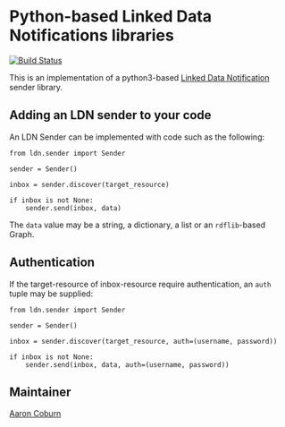 # Python-based Linked Data Notifications libraries

[![Build Status](https://travis-ci.org/trellis-ldp/py-ldn.png?branch=master)](https://travis-ci.org/trellis-ldp/py-ldn)

This is an implementation of a python3-based [Linked Data Notification](https://www.w3.org/TR/ldn/) sender library.

## Adding an LDN sender to your code

An LDN Sender can be implemented with code such as the following:

```
from ldn.sender import Sender

sender = Sender()

inbox = sender.discover(target_resource)

if inbox is not None:
    sender.send(inbox, data)
```

The `data` value may be a string, a dictionary, a list or an `rdflib`-based Graph.


## Authentication

If the target-resource of inbox-resource require authentication, an `auth` tuple may be supplied:

```
from ldn.sender import Sender

sender = Sender()

inbox = sender.discover(target_resource, auth=(username, password))

if inbox is not None:
    sender.send(inbox, data, auth=(username, password))
```


## Maintainer

[Aaron Coburn](https://github.com/acoburn)

